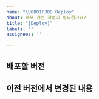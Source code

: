 ```yaml
---
name: "\U0001F30D Deploy"
about: 배포 관련 작업이 필요한가요?
title: "[Deploy]"
labels: ''
assignees: ''

---
```


## 배포할 버전



## 이전 버전에서 변경된 내용
